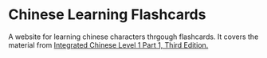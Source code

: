 # Chinese Learning Flashcards

A website for learning chinese characters thrgough flashcards. It covers the material from [Integrated Chinese Level 1 Part 1, Third Edition.](https://www.cheng-tsui.com/browse/textbooks/integrated-chinese-third-edition/integrated-chinese-level-1-part-1-3rd-ed-textbook?id=20469)
